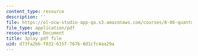 ```yaml
---
content_type: resource
description: ''
file: https://ol-ocw-studio-app-qa.s3.amazonaws.com/courses/8-06-quantum-physics-iii-spring-2018/d73fa2bbf832615f767b0d1cfc4aa29a_33kB8JQRpjI.pdf
file_type: application/pdf
resourcetype: Document
title: 3play pdf file
uid: d73fa2bb-f832-615f-767b-0d1cfc4aa29a
---
```


